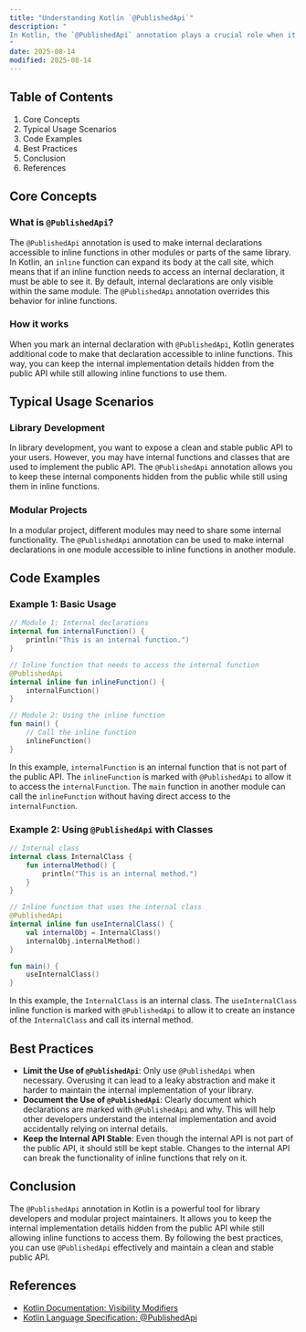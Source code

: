 ```yaml
---
title: "Understanding Kotlin `@PublishedApi`"
description: "
In Kotlin, the `@PublishedApi` annotation plays a crucial role when it comes to the internal implementation of a library or a modular project. When developing a Kotlin library, you often have internal functions and classes that are used within the library but are not meant to be part of the public API. However, sometimes these internal components need to be accessed from other parts of the library, especially when dealing with inline functions. The `@PublishedApi` annotation allows you to expose internal declarations to inline functions while still keeping them hidden from the public API.
"
date: 2025-08-14
modified: 2025-08-14
---
```


## Table of Contents
1. Core Concepts
2. Typical Usage Scenarios
3. Code Examples
4. Best Practices
5. Conclusion
6. References

## Core Concepts
### What is `@PublishedApi`?
The `@PublishedApi` annotation is used to make internal declarations accessible to inline functions in other modules or parts of the same library. In Kotlin, an `inline` function can expand its body at the call site, which means that if an inline function needs to access an internal declaration, it must be able to see it. By default, internal declarations are only visible within the same module. The `@PublishedApi` annotation overrides this behavior for inline functions.

### How it works
When you mark an internal declaration with `@PublishedApi`, Kotlin generates additional code to make that declaration accessible to inline functions. This way, you can keep the internal implementation details hidden from the public API while still allowing inline functions to use them.

## Typical Usage Scenarios
### Library Development
In library development, you want to expose a clean and stable public API to your users. However, you may have internal functions and classes that are used to implement the public API. The `@PublishedApi` annotation allows you to keep these internal components hidden from the public while still using them in inline functions.

### Modular Projects
In a modular project, different modules may need to share some internal functionality. The `@PublishedApi` annotation can be used to make internal declarations in one module accessible to inline functions in another module.

## Code Examples

### Example 1: Basic Usage
```kotlin
// Module 1: Internal declarations
internal fun internalFunction() {
    println("This is an internal function.")
}

// Inline function that needs to access the internal function
@PublishedApi
internal inline fun inlineFunction() {
    internalFunction()
}

// Module 2: Using the inline function
fun main() {
    // Call the inline function
    inlineFunction()
}
```
In this example, `internalFunction` is an internal function that is not part of the public API. The `inlineFunction` is marked with `@PublishedApi` to allow it to access the `internalFunction`. The `main` function in another module can call the `inlineFunction` without having direct access to the `internalFunction`.

### Example 2: Using `@PublishedApi` with Classes
```kotlin
// Internal class
internal class InternalClass {
    fun internalMethod() {
        println("This is an internal method.")
    }
}

// Inline function that uses the internal class
@PublishedApi
internal inline fun useInternalClass() {
    val internalObj = InternalClass()
    internalObj.internalMethod()
}

fun main() {
    useInternalClass()
}
```
In this example, the `InternalClass` is an internal class. The `useInternalClass` inline function is marked with `@PublishedApi` to allow it to create an instance of the `InternalClass` and call its internal method.

## Best Practices
- **Limit the Use of `@PublishedApi`**: Only use `@PublishedApi` when necessary. Overusing it can lead to a leaky abstraction and make it harder to maintain the internal implementation of your library.
- **Document the Use of `@PublishedApi`**: Clearly document which declarations are marked with `@PublishedApi` and why. This will help other developers understand the internal implementation and avoid accidentally relying on internal details.
- **Keep the Internal API Stable**: Even though the internal API is not part of the public API, it should still be kept stable. Changes to the internal API can break the functionality of inline functions that rely on it.

## Conclusion
The `@PublishedApi` annotation in Kotlin is a powerful tool for library developers and modular project maintainers. It allows you to keep the internal implementation details hidden from the public API while still allowing inline functions to access them. By following the best practices, you can use `@PublishedApi` effectively and maintain a clean and stable public API.

## References
- [Kotlin Documentation: Visibility Modifiers](https://kotlinlang.org/docs/visibility-modifiers.html)
- [Kotlin Language Specification: @PublishedApi](https://kotlinlang.org/spec/annotations.html#publishedapi-annotation)